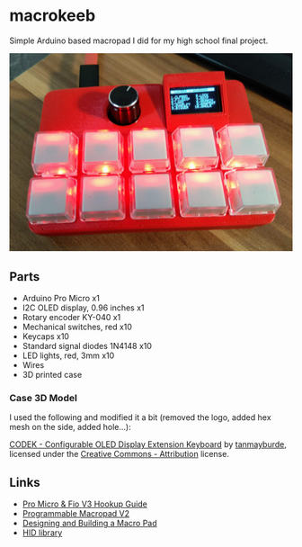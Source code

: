 # macrokeeb
Simple Arduino based macropad I did for my high school final project.

![macrokeeb](/images/macrokeeb_final_3.jpg)


## Parts
- Arduino Pro Micro x1
- I2C OLED display, 0.96 inches x1
- Rotary encoder KY-040 x1
- Mechanical switches, red x10
- Keycaps x10
- Standard signal diodes 1N4148 x10
- LED lights, red, 3mm x10
- Wires
- 3D printed case

### Case 3D Model
I used the following and modified it a bit (removed the logo, added hex mesh on the side, added hole...): 

[CODEK - Configurable OLED Display Extension Keyboard](https://www.thingiverse.com/thing:4539723) by [tanmayburde](https://www.thingiverse.com/tanmayburde), licensed under the [Creative Commons - Attribution](https://creativecommons.org/licenses/by/4.0/) license.

## Links
- [Pro Micro & Fio V3 Hookup Guide](https://learn.sparkfun.com/tutorials/pro-micro--fio-v3-hookup-guide/all)
- [Programmable Macropad V2](https://www.instructables.com/Programmable-Macropad-V2/)
- [Designing and Building a Macro Pad](https://codevember.org/projects/designing-and-building-a-macro-pad/)
- [HID library](https://github.com/NicoHood/HID)

